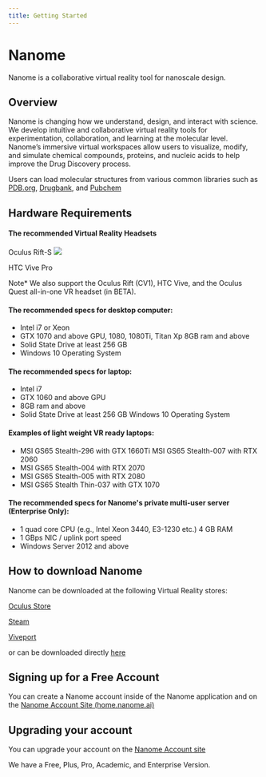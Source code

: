 ```yaml
---
title: Getting Started
---
```


# Nanome

Nanome is a collaborative virtual reality tool for nanoscale design.

## Overview


Nanome is changing how we understand, design, and interact with science. We develop intuitive and collaborative virtual reality tools for experimentation, collaboration, and learning at the molecular level. Nanome’s immersive virtual workspaces allow users to visualize, modify, and simulate chemical compounds, proteins, and nucleic acids to help improve the Drug Discovery process.

Users can load molecular structures from various common libraries such as [PDB.org](https://www.wwpdb.org/), [Drugbank](https://www.drugbank.ca/), and [Pubchem](https://pubchem.ncbi.nlm.nih.gov/)


## Hardware Requirements

#### The recommended Virtual Reality Headsets

Oculus Rift-S
![](/assets/features-page/oculus-rift-s.png)

HTC Vive Pro
![]()

Note* 
We also support the Oculus Rift (CV1), HTC Vive, and the Oculus Quest all-in-one VR headset (in BETA).

#### The recommended specs for desktop computer:
 - Intel i7 or Xeon
 - GTX 1070 and above GPU, 1080, 1080Ti, Titan Xp 8GB ram and above
 - Solid State Drive at least 256 GB
 - Windows 10 Operating System

#### The recommended specs for laptop:
 - Intel i7
 - GTX 1060 and above GPU
 - 8GB ram and above
 - Solid State Drive at least 256 GB Windows 10 Operating System

#### Examples of light weight VR ready laptops:
 - MSI GS65 Stealth-296 with GTX 1660Ti MSI GS65 Stealth-007 with RTX 2060
 - MSI GS65 Stealth-004 with RTX 2070
 - MSI GS65 Stealth-005 with RTX 2080
 - MSI GS65 Stealth Thin-037 with GTX 1070

#### The recommended specs for Nanome's private multi-user server (Enterprise Only):
 - 1 quad core CPU (e.g., Intel Xeon 3440, E3-1230 etc.) 4 GB RAM
 - 1 GBps NIC / uplink port speed
 - Windows Server 2012 and above
 

## How to download Nanome

Nanome can be downloaded at the following Virtual Reality stores:

[Oculus Store](https://www.oculus.com/experiences/rift/1873145426039242)

[Steam](https://store.steampowered.com/app/493430/Nanome/) 

[Viveport](https://www.viveport.com/apps/0a467f78-2ed2-43eb-ada8-9d677d5acf54)

or can be downloaded directly [here](nanome.ai/setups)

## Signing up for a Free Account

You can create a Nanome account inside of the Nanome application and on the [Nanome Account Site (home.nanome.ai)](https://home.nanome.ai)

## Upgrading your account

You can upgrade your account on the [Nanome Account site](https://home.nanome.ai)

We have a Free, Plus, Pro, Academic, and Enterprise Version.

